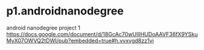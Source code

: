 # p1.androidnanodegree

android nanodegree project 1
https://docs.google.com/document/d/18GcAc70wUlllHUDoAAVF36fX9YSkuMyX07OWVQ2tDWI/pub?embedded=true#h.vvxvgd8zz1vj
